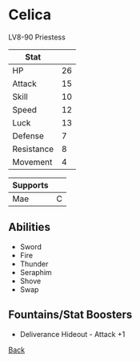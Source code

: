 # Celica

LV8-90 Priestess

| Stat       | <!-- --> |
| ---------- | -------- |
| HP         | 26       |
| Attack     | 15       |
| Skill      | 10       |
| Speed      | 12       |
| Luck       | 13       |
| Defense    | 7        |
| Resistance | 8        |
| Movement   | 4        |

| Supports | <!-- --> |
| -------- | -------- |
| Mae      | C        |

## Abilities

- Sword
- Fire
- Thunder
- Seraphim
- Shove
- Swap

## Fountains/Stat Boosters

- Deliverance Hideout - Attack +1

[Back](../README.md)

